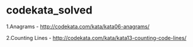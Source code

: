 # codekata_solved
1.Anagrams - http://codekata.com/kata/kata06-anagrams/

2.Counting Lines - http://codekata.com/kata/kata13-counting-code-lines/
